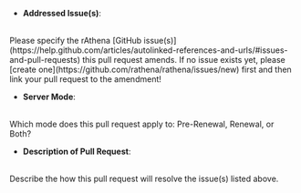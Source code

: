 * **Addressed Issue(s)**: 
<br />
Please specify the rAthena [GitHub issue(s)](https://help.github.com/articles/autolinked-references-and-urls/#issues-and-pull-requests) this pull request amends.
If no issue exists yet, please [create one](https://github.com/rathena/rathena/issues/new) first and then link your pull request to the amendment!

* **Server Mode**: 
<br />
Which mode does this pull request apply to: Pre-Renewal, Renewal, or Both?

* **Description of Pull Request**: 
<br />
Describe the how this pull request will resolve the issue(s) listed above.
